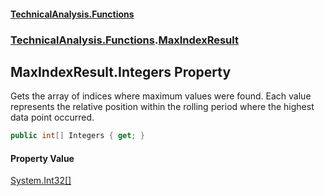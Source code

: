 #### [TechnicalAnalysis\.Functions](Atypical.TechnicalAnalysis.Functions.md 'Atypical\.TechnicalAnalysis\.Functions')
### [TechnicalAnalysis\.Functions](Atypical.TechnicalAnalysis.Functions.md#TechnicalAnalysis.Functions 'TechnicalAnalysis\.Functions').[MaxIndexResult](MaxIndexResult.md 'TechnicalAnalysis\.Functions\.MaxIndexResult')

## MaxIndexResult\.Integers Property

Gets the array of indices where maximum values were found\.
Each value represents the relative position within the rolling period where
the highest data point occurred\.

```csharp
public int[] Integers { get; }
```

#### Property Value
[System\.Int32](https://docs.microsoft.com/en-us/dotnet/api/System.Int32 'System\.Int32')[\[\]](https://docs.microsoft.com/en-us/dotnet/api/System.Array 'System\.Array')